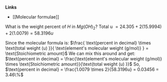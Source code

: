 **Links**
- [[Molecular formulae]]

What is the weight percent of $H$ in $Mg(OH)_{2}$?
Total u $=24.305 + 2(15.9994) + 2(1.0079) = 58.3196u$

Since the molecular formula is:
$\frac{ \text{percent in decimal} \times \text{total weight (u) }}{ \text{element's molecular weight (g/mol)} } = \text{Stoichiometric amount}$
We can mix this around and get:
$\text{percent in decimal} = \frac{\text{element's molecular weight (g/mol)} \times \text{Stoichiometric amount}}{\text{total weight (u) }}$
So, $\text{percent in decimal} = \frac{1.0079 \times 2}{58.3196u} = 0.03456 = 3.46\%$
